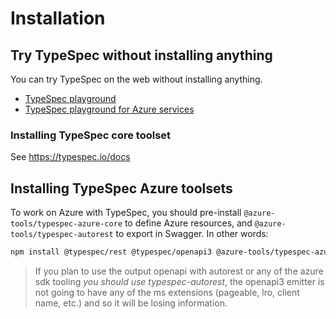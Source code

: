 # Installation

## Try TypeSpec without installing anything

You can try TypeSpec on the web without installing anything.

- [TypeSpec playground](https://aka.ms/trytypespec)
- [TypeSpec playground for Azure services](https://azure.github.io/typespec-azure/playground)

### Installing TypeSpec core toolset

See https://typespec.io/docs

## Installing TypeSpec Azure toolsets

To work on Azure with TypeSpec, you should pre-install `@azure-tools/typespec-azure-core` to define Azure resources, and `@azure-tools/typespec-autorest` to export in Swagger. In other words:

```bash
npm install @typespec/rest @typespec/openapi3 @azure-tools/typespec-azure-core @azure-tools/typespec-autorest
```

> If you plan to use the output openapi with autorest or any of the azure sdk tooling _you should use typespec-autorest_, the openapi3 emitter is not going to have any of the ms extensions (pageable, lro, client name, etc.) and so it will be losing information.

